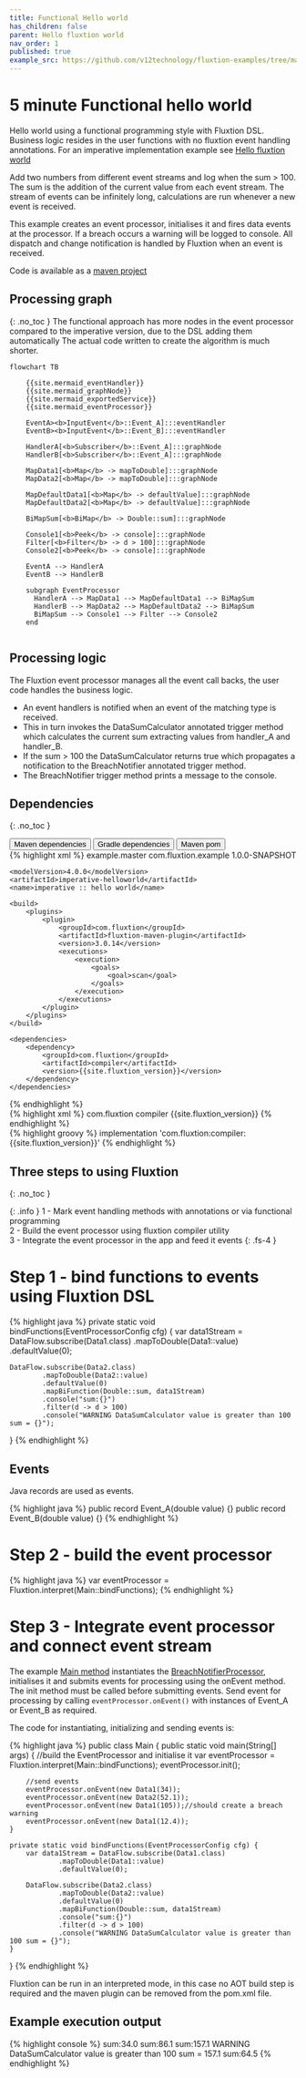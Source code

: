 ```yaml
---
title: Functional Hello world
has_children: false
parent: Hello fluxtion world
nav_order: 1
published: true
example_src: https://github.com/v12technology/fluxtion-examples/tree/main/functional-helloworld/src/main/java/com/fluxtion/example/functional/helloworld
---
```


# 5 minute Functional hello world 

Hello world using a functional programming style with Fluxtion DSL. Business logic resides in the user functions with no 
fluxtion event handling annotations. For an imperative implementation example see [Hello fluxtion world](helloworld_imperative)

Add two numbers from different event streams and log when the sum > 100.
The sum is the addition of the current value from each event stream. The stream of events can be infinitely long,
calculations are run whenever a new event is received.

This example creates an event processor, initialises it and fires data events at the processor. If a breach occurs
a warning will be logged to console. All dispatch and change notification is handled by Fluxtion when an event is
received.

Code is available as a [maven project]({{page.example_src}})

## Processing graph
{: .no_toc }
The functional approach has more nodes in the event processor compared to the imperative version, due to the DSL adding
them automatically The actual code written to create the algorithm is much shorter.

```mermaid
flowchart TB

    {{site.mermaid_eventHandler}}
    {{site.mermaid_graphNode}}
    {{site.mermaid_exportedService}}
    {{site.mermaid_eventProcessor}}
    
    EventA><b>InputEvent</b>::Event_A]:::eventHandler 
    EventB><b>InputEvent</b>::Event_B]:::eventHandler 
    
    HandlerA[<b>Subscriber</b>::Event_A]:::graphNode 
    HandlerB[<b>Subscriber</b>::Event_A]:::graphNode 
    
    MapData1[<b>Map</b> -> mapToDouble]:::graphNode 
    MapData2[<b>Map</b> -> mapToDouble]:::graphNode 
    
    MapDefaultData1[<b>Map</b> -> defaultValue]:::graphNode 
    MapDefaultData2[<b>Map</b> -> defaultValue]:::graphNode 
    
    BiMapSum[<b>BiMap</b> -> Double::sum]:::graphNode 
    
    Console1[<b>Peek</b> -> console]:::graphNode 
    Filter[<b>Filter</b> -> d > 100]:::graphNode 
    Console2[<b>Peek</b> -> console]:::graphNode 
    
    EventA --> HandlerA
    EventB --> HandlerB
    
    subgraph EventProcessor
      HandlerA --> MapData1 --> MapDefaultData1 --> BiMapSum
      HandlerB --> MapData2 --> MapDefaultData2 --> BiMapSum
      BiMapSum --> Console1 --> Filter --> Console2
    end
    
```
## Processing logic
The Fluxtion event processor manages all the event call backs, the user code handles the business logic.

* An event handlers is notified when an event of the matching type is received.
* This in turn invokes the DataSumCalculator annotated trigger method which calculates the current sum extracting values from handler_A and handler_B.
* If the sum > 100 the DataSumCalculator returns true which propagates a notification to the BreachNotifier annotated trigger method.
* The BreachNotifier trigger method prints a message to the console.


## Dependencies
{: .no_toc }

<div class="tab">
  <button class="tablinks" onclick="openTab(event, 'Maven')" id="defaultOpen">Maven dependencies</button>
  <button class="tablinks" onclick="openTab(event, 'Gradle')">Gradle dependencies</button>
  <button class="tablinks" onclick="openTab(event, 'pom_xml')">Maven pom</button>
</div>

<div id="pom_xml" class="tabcontent">
<div markdown="1">
{% highlight xml %}
<?xml version="1.0" encoding="UTF-8"?>
<project xmlns="http://maven.apache.org/POM/4.0.0"
xmlns:xsi="http://www.w3.org/2001/XMLSchema-instance"
xsi:schemaLocation="http://maven.apache.org/POM/4.0.0 http://maven.apache.org/xsd/maven-4.0.0.xsd">
<parent>
<artifactId>example.master</artifactId>
<groupId>com.fluxtion.example</groupId>
<version>1.0.0-SNAPSHOT</version>
</parent>

    <modelVersion>4.0.0</modelVersion>
    <artifactId>imperative-helloworld</artifactId>
    <name>imperative :: hello world</name>

    <build>
        <plugins>
            <plugin>
                <groupId>com.fluxtion</groupId>
                <artifactId>fluxtion-maven-plugin</artifactId>
                <version>3.0.14</version>
                <executions>
                    <execution>
                        <goals>
                            <goal>scan</goal>
                        </goals>
                    </execution>
                </executions>
            </plugin>
        </plugins>
    </build>

    <dependencies>
        <dependency>
            <groupId>com.fluxtion</groupId>
            <artifactId>compiler</artifactId>
            <version>{{site.fluxtion_version}}</version>
        </dependency>
    </dependencies>

</project>
{% endhighlight %}
</div>
</div>

<div id="Maven" class="tabcontent">
<div markdown="1">
{% highlight xml %}
    <dependencies>
        <dependency>
            <groupId>com.fluxtion</groupId>
            <artifactId>compiler</artifactId>
            <version>{{site.fluxtion_version}}</version>
        </dependency>
    </dependencies>
{% endhighlight %}
</div>
</div>

<div id="Gradle" class="tabcontent">
<div markdown="1">
{% highlight groovy %}
implementation 'com.fluxtion:compiler:{{site.fluxtion_version}}'
{% endhighlight %}
</div>
</div>

## Three steps to using Fluxtion
{: .no_toc }

{: .info }
1 - Mark event handling methods with annotations or via functional programming<br>
2 - Build the event processor using fluxtion compiler utility<br>
3 - Integrate the event processor in the app and feed it events
{: .fs-4 }


# Step 1 - bind functions to events using Fluxtion DSL

{% highlight java %}
private static void bindFunctions(EventProcessorConfig cfg) {
    var data1Stream = DataFlow.subscribe(Data1.class)
            .mapToDouble(Data1::value)
            .defaultValue(0);

    DataFlow.subscribe(Data2.class)
            .mapToDouble(Data2::value)
            .defaultValue(0)
            .mapBiFunction(Double::sum, data1Stream)
            .console("sum:{}")
            .filter(d -> d > 100)
            .console("WARNING DataSumCalculator value is greater than 100 sum = {}");
}
{% endhighlight %}

## Events

Java records are used as events.

{% highlight java %}
public record Event_A(double value) {}
public record Event_B(double value) {}
{% endhighlight %}

# Step 2 - build the event processor

{% highlight java %}
var eventProcessor = Fluxtion.interpret(Main::bindFunctions);
{% endhighlight %}


# Step 3 - Integrate event processor and connect event stream

The example [Main method]({{page.example_src}}/Main.java) instantiates
the [BreachNotifierProcessor]({{page.example_src}}/generated/BreachNotifierProcessor.java), initialises it and submits
events for
processing using the onEvent method. The init method must be called before submitting events. Send event for processing
by calling `eventProcessor.onEvent()` with instances of Event_A or Event_B as required.

The code for instantiating, initializing and sending events is:

{% highlight java %}
public class Main {
    public static void main(String[] args) {
        //build the EventProcessor and initialise it
        var eventProcessor = Fluxtion.interpret(Main::bindFunctions);
        eventProcessor.init();

        //send events
        eventProcessor.onEvent(new Data1(34));
        eventProcessor.onEvent(new Data2(52.1));
        eventProcessor.onEvent(new Data1(105));//should create a breach warning
        eventProcessor.onEvent(new Data1(12.4));
    }

    private static void bindFunctions(EventProcessorConfig cfg) {
        var data1Stream = DataFlow.subscribe(Data1.class)
                .mapToDouble(Data1::value)
                .defaultValue(0);
    
        DataFlow.subscribe(Data2.class)
                .mapToDouble(Data2::value)
                .defaultValue(0)
                .mapBiFunction(Double::sum, data1Stream)
                .console("sum:{}")
                .filter(d -> d > 100)
                .console("WARNING DataSumCalculator value is greater than 100 sum = {}");
    }
}
{% endhighlight %}

Fluxtion can be run in an interpreted mode, in this case no AOT build step is required and the maven plugin can be
removed from the pom.xml file.

## Example execution output

{% highlight console %}
sum:34.0
sum:86.1
sum:157.1
WARNING DataSumCalculator value is greater than 100 sum = 157.1
sum:64.5
{% endhighlight %}


<script>
document.getElementById("defaultOpen").click();
document.getElementById("defaultExample").click();
</script>

